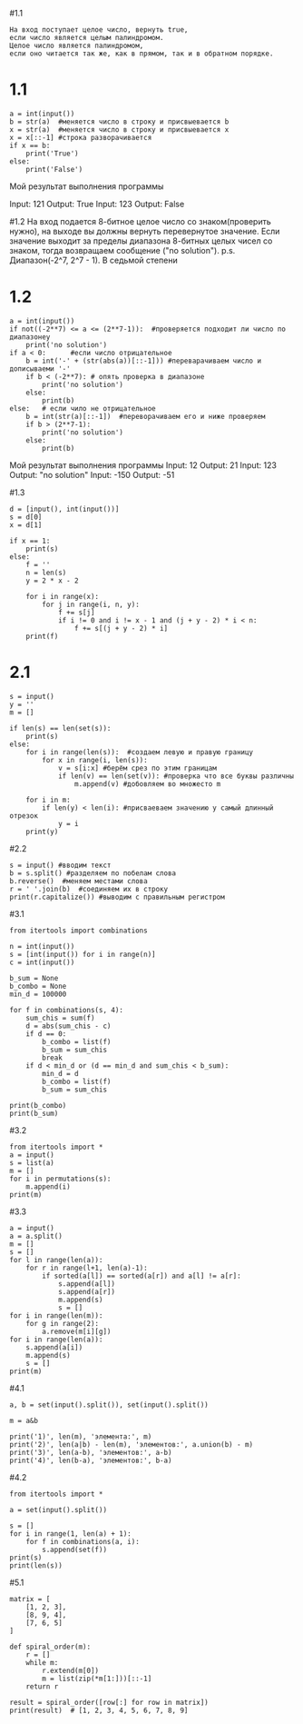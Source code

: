 #1.1
```
На вход поступает целое число, вернуть true,
если число является целым палиндромом.
Целое число является палиндромом,
если оно читается так же, как в прямом, так и в обратном порядке.
```
# 1.1
```
a = int(input())
b = str(a)  #меняется число в строку и присвыевается b
x = str(a)  #меняется число в строку и присвыевается x
x = x[::-1] #строка разворачивается 
if x == b:  
    print('True')
else:
    print('False')

```
Мой результат выполнения программы

Input: 121
Output: True
Input: 123
Output: False


#1.2
На вход подается 8-битное целое число со знаком(проверить нужно), на выходе вы должны вернуть перевернутое значение. Если значение выходит за пределы диапазона 8-битных целых чисел со знаком, тогда возвращаем сообщение ("no solution"). p.s. Диапазон(-2^7, 2^7 - 1). В седьмой степени
# 1.2
```
a = int(input())
if not((-2**7) <= a <= (2**7-1)):  #проверяется подходит ли число по диапазонеу
    print('no solution')
if a < 0:      #если число отрицательное 
    b = int('-' + (str(abs(a))[::-1])) #переварачиваем число и дописываеми '-'
    if b < (-2**7): # опять проверка в диапазоне 
        print('no solution')
    else:
        print(b)
else:   # если чило не отрицательное
    b = int(str(a)[::-1])  #переворачиваем его и ниже проверяем 
    if b > (2**7-1):
        print('no solution')
    else:
        print(b)
```
Мой результат выполнения программы
Input: 12
Output: 21
Input: 123
Output: "no solution"
Input: -150
Output: -51

#1.3
```
d = [input(), int(input())]
s = d[0]
x = d[1]

if x == 1:
    print(s)
else:
    f = ''
    n = len(s)
    y = 2 * x - 2
    
    for i in range(x):
        for j in range(i, n, y):
            f += s[j]
            if i != 0 and i != x - 1 and (j + y - 2) * i < n:
                f += s[(j + y - 2) * i]
    print(f)
```

# 2.1
```
s = input()
y = ''
m = []

if len(s) == len(set(s)):
    print(s)
else:
    for i in range(len(s)):  #создаем левую и правую границу
        for x in range(i, len(s)):
            v = s[i:x] #берём срез по этим границам
            if len(v) == len(set(v)): #проверка что все буквы различны
                m.append(v) #добовляем во множесто m

    for i in m:
        if len(y) < len(i): #присваеваем значению y самый длинный отрезок
            y = i
    print(y)
```
#2.2
```
s = input() #вводим текст
b = s.split() #разделяем по побелам слова
b.reverse()  #меняем местами слова 
r = ' '.join(b)  #соединяем их в строку 
print(r.capitalize()) #выводим с правильным регистром
```

#3.1
```
from itertools import combinations

n = int(input())
s = [int(input()) for i in range(n)]
c = int(input())

b_sum = None
b_combo = None
min_d = 100000

for f in combinations(s, 4):
    sum_chis = sum(f)
    d = abs(sum_chis - c)
    if d == 0:
        b_combo = list(f)
        b_sum = sum_chis
        break
    if d < min_d or (d == min_d and sum_chis < b_sum):
        min_d = d
        b_combo = list(f)
        b_sum = sum_chis

print(b_combo)
print(b_sum)
```
#3.2
```
from itertools import *
a = input()
s = list(a)
m = []
for i in permutations(s):
    m.append(i)
print(m)
```
#3.3
```
a = input()
a = a.split()
m = []
s = []
for l in range(len(a)):
    for r in range(l+1, len(a)-1):
        if sorted(a[l]) == sorted(a[r]) and a[l] != a[r]:
            s.append(a[l])
            s.append(a[r])
            m.append(s)
            s = []
for i in range(len(m)):
    for g in range(2):
        a.remove(m[i][g])
for i in range(len(a)):
    s.append(a[i])
    m.append(s)
    s = []
print(m)
```

#4.1
```
a, b = set(input().split()), set(input().split())

m = a&b

print('1)', len(m), 'элемента:', m)
print('2)', len(a|b) - len(m), 'элементов:', a.union(b) - m)
print('3)', len(a-b), 'элементов:', a-b)
print('4)', len(b-a), 'элементов:', b-a)
```

#4.2
```
from itertools import *

a = set(input().split())

s = []
for i in range(1, len(a) + 1):
    for f in combinations(a, i):
        s.append(set(f))
print(s)     
print(len(s))
```

#5.1
```
matrix = [
    [1, 2, 3],
    [8, 9, 4],
    [7, 6, 5]
]

def spiral_order(m):
    r = []
    while m:
        r.extend(m[0])
        m = list(zip(*m[1:]))[::-1]
    return r

result = spiral_order([row[:] for row in matrix])
print(result)  # [1, 2, 3, 4, 5, 6, 7, 8, 9]
```







